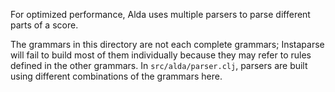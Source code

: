 For optimized performance, Alda uses multiple parsers to parse different parts of a score.

The grammars in this directory are not each complete grammars; Instaparse will fail to build most of them individually because they may refer to rules defined in the other grammars. In `src/alda/parser.clj`, parsers are built using different combinations of the grammars here.
